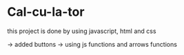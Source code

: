 # Cal-cu-la-tor

this project is done by using javascript, html and css

-> added buttons 
-> using js functions and arrows functions
